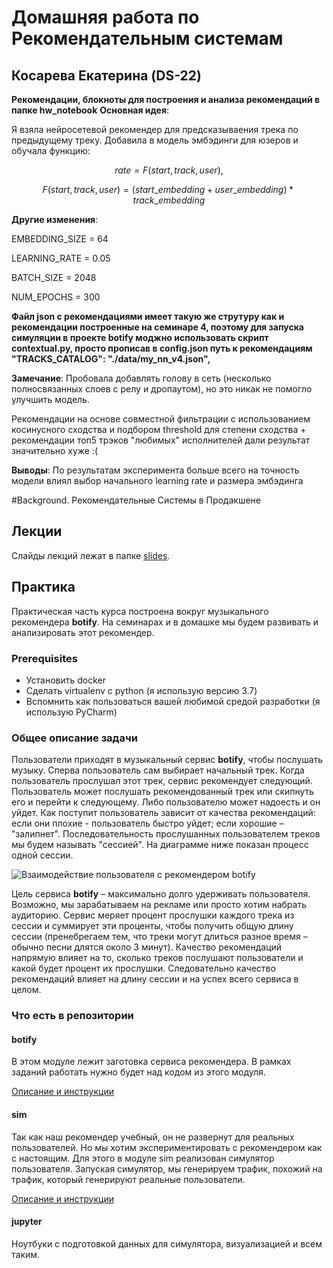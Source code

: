 # Домашняя работа по Рекомендательным системам

## Косарева Екатерина (DS-22)


**Рекомендации, блокноты для построения и анализа  рекомендаций в папке hw_notebook**
**Основная идея**:

Я взяла нейросетевой рекомендер для предсказываения трека по предыдущему треку. Добавила в модель эмбэдинги для юзеров и обучала функцию:

$$rate = F(start, track, user),$$

$$F(start, track, user) = (start\_embedding + user\_embedding) * track\_embedding$$

**Другие изменения**:

EMBEDDING_SIZE = 64

LEARNING_RATE = 0.05

BATCH_SIZE = 2048

NUM_EPOCHS = 300


**Файл json с рекомендациями имеет такую же струтуру как и рекомендации построенные на семинаре 4, поэтому для запуска симуляции в проекте botify моджно использовать скрипт contextual.py, просто прописав в config.json путь к рекомендациям "TRACKS_CATALOG": "./data/my_nn_v4.json",**

**Замечание**: 
Пробовала добавлять голову в сеть (несколько полносвязанных слоев с релу и дропаутом), но это никак не помогло улучшить модель. 

Рекомендации на основе совместной фильтрации с использованием косинусного сходства и подбором threshold для степени сходства + рекомендации топ5 трэков "любимых" исполнителей дали результат значительно хуже :(


**Выводы**:
По результатам эксперимента больше всего на точность модели влиял выбор начального learning rate и размера эмбэдинга 


#Background. Рекомендательные Системы в Продакшене

## Лекции

Слайды лекций лежат в папке [slides](slides).

## Практика

Практическая часть курса построена вокруг музыкального рекомендера **botify**. 
На семинарах и в домашке мы будем развивать и анализировать этот рекомендер.

### Prerequisites

- Установить docker
- Сделать virtualenv c python (я использую версию 3.7)
- Вспомнить как пользоваться вашей любимой средой разработки (я использую PyCharm)

### Общее описание задачи

Пользователи приходят в музыкальный сервис **botify**, чтобы послушать музыку.
Сперва пользователь сам выбирает начальный трек.
Когда пользователь прослушал этот трек, сервис рекомендует следующий.
Пользователь может послушать рекомендованный трек или скипнуть его и перейти к следующему.
Либо пользователю может надоесть и он уйдет.
Как поступит пользователь зависит от качества рекомендаций: если они плохие - пользователь быстро уйдет; если хорошие – "залипнет".
Последовательность прослушанных пользователем треков мы будем называть "сессией".
На диаграмме ниже показан процесс одной сессии.  

![Взаимодействие пользователя с рекомендером botify](user-flow.png)

Цель сервиса **botify** – максимально долго удерживать пользователя.
Возможно, мы зарабатываем на рекламе или просто хотим набрать аудиторию.
Сервис меряет процент прослушки каждого трека из сессии и суммирует эти проценты, чтобы получить общую длину сессии (пренебрегаем тем, что треки могут длиться разное время – обычно песни длятся около 3 минут).
Качество рекомендаций напрямую влияет на то, сколько треков послушают пользователи и какой будет процент их прослушки.
Следовательно качество рекомендаций влияет на длину сессии и на успех всего сервиса в целом.

### Что есть в репозитории

#### botify

В этом модуле лежит заготовка сервиса рекомендера. 
В рамках заданий работать нужно будет над кодом из этого модуля.

[Описание и инструкции](botify/README.md)

#### sim

Так как наш рекомендер учебный, он не развернут для реальных пользователей. 
Но мы хотим экспериментировать с рекомендером как с настоящим.
Для этого в модуле sim реализован симулятор пользователя.
Запуская симулятор, мы генерируем трафик, похожий на трафик, который генерируют реальные пользователи.

[Описание и инструкции](sim/README.md)

#### jupyter

Ноутбуки с подготовкой данных для симулятора, визуализацией и всем таким.


